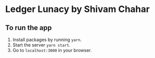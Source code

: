 # Ledger Lunacy by Shivam Chahar

## To run the app

1. Install packages by running `yarn`.
2. Start the server `yarn start`.
3. Go to `localhost:3000` in your browser.
